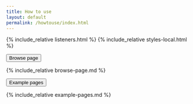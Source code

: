 ```yaml
---
title: How to use
layout: default
permalink: /howtouse/index.html
---
```


{% include_relative listeners.html     %}
{% include_relative styles-local.html  %}


<section>
<div class="container">
<div class="row">
<div class="col-12">

<div class="accordion accordion-flush mb-5" id="accordionExample">
<div class="accordion-item">
<p class="accordion-header" id="headingOne">
<button class="accordion-button collapsed" type="button" data-bs-toggle="collapse" data-bs-target="#collapseOne" aria-expanded="false" aria-controls="collapseOne">Browse page</button>
</p>
<div class="accordion-collapse collapse" id="collapseOne" aria-labelledby="headingOne" data-bs-parent="#accordionExample">
<div class="accordion-body" markdown="1">
{% include_relative browse-page.md %}
</div>
</div>
</div>

<div class="accordion-item">
<p class="accordion-header" id="headingTwo">
<button class="accordion-button collapsed" type="button" data-bs-toggle="collapse" data-bs-target="#collapseTwo" aria-expanded="false" aria-controls="collapseTwo">Example pages</button>
</p>
<div class="accordion-collapse collapse" id="collapseTwo" aria-labelledby="headingTwo" data-bs-parent="#accordionExample">
<div class="accordion-body" markdown="1">
{% include_relative example-pages.md %}
</div>
</div>
</div>

</div>

</div>
</div>
</div>
</section>


